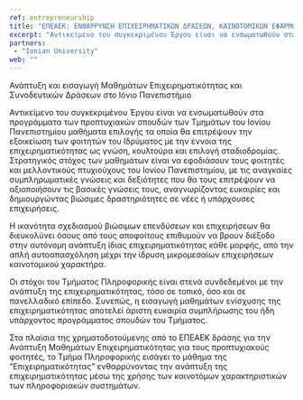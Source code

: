 ```yaml
---
ref: entrepreneurship
title: "ΕΠΕΑΕΚ: ΕΝΘΑΡΡΥΝΣΗ ΕΠΙΧΕΙΡΗΜΑΤΙΚΩΝ ΔΡΑΣΕΩΝ, ΚΑΙΝΟΤΟΜΙΚΩΝ ΕΦΑΡΜΟΓΩΝ ΚΑΙ ΜΑΘΗΜΑΤΩΝ ΕΠΙΛΟΓΗΣ ΦΟΙΤΗΤΩΝ ΚΑΙ ΣΠΟΥΔΑΣΤΩΝ"
excerpt: "Αντικείμενο του συγκεκριμένου Έργου είναι να ενσωματωθούν στα προγράμματα των προπτυχιακών σπουδών των Τμημάτων του Ιονίου  Πανεπιστημίου μαθήματα επιλογής τα οποία θα επιτρέψουν την εξοικείωση των φοιτητών του Ιδρύματος με την έννοια της επιχειρηματικότητας ως γνώση, κουλτούρα και επιλογή σταδιοδρομίας."
partners:
 - "Ionian University"
web: ""
---
```


Ανάπτυξη και εισαγωγή Μαθημάτων Επιχειρηματικότητας και Συνοδευτικών Δράσεων στο Ιόνιο Πανεπιστήμιο

Αντικείμενο του συγκεκριμένου Έργου είναι να ενσωματωθούν στα προγράμματα των προπτυχιακών σπουδών των Τμημάτων του Ιονίου  Πανεπιστημίου μαθήματα επιλογής τα οποία θα επιτρέψουν την εξοικείωση των φοιτητών του Ιδρύματος με την έννοια της επιχειρηματικότητας ως γνώση, κουλτούρα και επιλογή σταδιοδρομίας.
Στρατηγικός στόχος των μαθημάτων είναι να εφοδιάσουν τους φοιτητές και μελλοντικούς πτυχιούχους του Ιονίου Πανεπιστημίου, με τις αναγκαίες συμπληρωματικές γνώσεις και δεξιότητες που θα τους επιτρέψουν να αξιοποιήσουν τις βασικές γνώσεις τους, αναγνωρίζοντας ευκαιρίες και δημιουργώντας βιώσιμες δραστηριότητες σε νέες ή υπάρχουσες επιχειρήσεις.

Η ικανότητα σχεδιασμού βιώσιμων επενδύσεων και επιχειρήσεων θα διευκολύνει όσους από τους αποφοίτους επιθυμούν να βρουν διέξοδο στην αυτόνομη ανάπτυξη ίδιας επιχειρηματικότητας κάθε μορφής, από την απλή αυτοαπασχόληση μέχρι την ίδρυση μικρομεσαίων επιχειρήσεων καινοτομικού χαρακτήρα.

Οι στόχοι του Τμήματος Πληροφορικής είναι στενά συνδεδεμένοι με την ανάπτυξη της επιχειρηματικότητας, τόσο σε τοπικό, όσο και σε πανελλαδικό επίπεδο. Συνεπώς, η εισαγωγή μαθημάτων ενίσχυσης της επιχειρηματικότητας αποτελεί άριστη ευκαιρία συμπλήρωσης του ήδη υπάρχοντος προγράμματος σπουδών του Τμήματος.

Στα πλαίσια της χρηματοδοτούμενης από το ΕΠΕΑΕΚ δράσης για την Ανάπτυξη Μαθημάτων Επιχειρηματικότητας για τους προπτυχιακούς φοιτητές, το Τμήμα Πληροφορικής εισάγει το μάθημα της “Επιχειρηματικότητας” ενθαρρύνοντας  την ανάπτυξη της επιχειρηματικότητας μέσω της χρήσης των καινοτόμων χαρακτηριστικών των πληροφοριακών συστημάτων.
